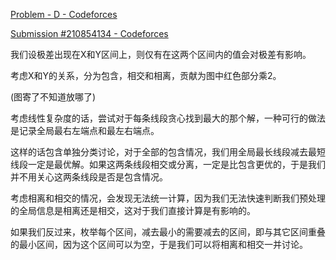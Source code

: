 [Problem - D - Codeforces](https://codeforces.com/contest/1834/problem/D)

[Submission #210854134 - Codeforces](https://codeforces.com/contest/1834/submission/210854134)

我们设极差出现在X和Y区间上，则仅有在这两个区间内的值会对极差有影响。

考虑X和Y的关系，分为包含，相交和相离，贡献为图中红色部分乘2。

(图寄了不知道放哪了)

考虑线性复杂度的话，尝试对于每条线段贪心找到最大的那个解，一种可行的做法是记录全局最右左端点和最左右端点。

这样的话包含单独分类讨论，对于全部的包含情况，我们用全局最长线段减去最短线段一定是最优解。如果这两条线段相交或分离，一定是比包含更优的，于是我们并不用关心这两条线段是否是包含情况。

考虑相离和相交的情况，会发现无法统一计算，因为我们无法快速判断我们预处理的全局信息是相离还是相交，这对于我们直接计算是有影响的。

如果我们反过来，枚举每个区间，减去最小的需要减去的区间，即与其它区间重叠的最小区间，因为这个区间可以为空，于是我们可以将相离和相交一并讨论。


